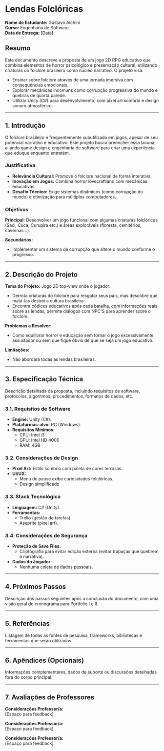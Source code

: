 # Lendas Folclóricas

**Nome do Estudante:** Gustavo Alchini  
**Curso:** Engenharia de Software  
**Data de Entrega:** [Data]  

## Resumo  

Este documento descreve a proposta de um jogo 2D RPG educativo que combina elementos de horror psicológico e preservação cultural, utilizando criaturas do folclore brasileiro como núcleo narrativo. O projeto visa:  

- Ensinar sobre folclore através de uma jornada imersiva com consequências emocionais.  
- Explorar mecânicas incomuns como corrupção progressiva do mundo e quebras de quarta parede.  
- Utilizar Unity (C#) para desenvolvimento, com pixel art sombrio e design sonoro atmosférico.  

---

## 1. Introdução  

O folclore brasileiro é frequentemente subutilizado em jogos, apesar de seu potencial narrativo e educativo. Este projeto busca preencher essa lacuna, aliando game design e engenharia de software para criar uma experiência que eduque enquanto entretém.  

### Justificativa  

- **Relevância Cultural:** Promove o folclore nacional de forma interativa.  
- **Inovação em Jogos:** Combina horror lovecraftiano com mecânicas educativas.  
- **Desafio Técnico:** Exige sistemas dinâmicos (como corrupção do mundo) e otimização para múltiplos computadores.  

### Objetivos  

**Principal:** Desenvolver um jogo funcional com algumas criaturas folclóricas (Saci, Cuca, Curupira etc.) e áreas exploráveis (floresta, cemitérios, cavernas...).  

**Secundários:**  
- Implementar um sistema de corrupção que altere o mundo conforme o progresso.  

---

## 2. Descrição do Projeto  

**Tema do Projeto:** Jogo 2D top-view onde o jogador:  
- Derrota criaturas do folclore para resgatar seus pais, mas descobre que matá-las destrói a cultura brasileira.  
- Encontra códices educativos após cada batalha, com informações reais sobre as lendas, permite diálogos com NPC'S para aprender sobre o folclóre.  

**Problemas a Resolver:**  
- Como equilibrar horror e educação sem tornar o jogo excessivamente assustador ou sem que fique óbvio de que se seja um jogo educativo.    

**Limitações:**  
- Não abordará todas as lendas brasileiras.  

---

## 3. Especificação Técnica  

Descrição detalhada da proposta, incluindo requisitos de software, protocolos, algoritmos, procedimentos, formatos de dados, etc.  

### 3.1. Requisitos de Software  

- **Engine:** Unity (C#).  
- **Plataformas-alvo:** PC (Windows).  
- **Requisitos Mínimos:**  
  - CPU: Intel i3  
  - GPU: Intel HD 4000  
  - RAM: 4GB  

### 3.2. Considerações de Design  

- **Pixel Art:** Estilo sombrio com paleta de cores terrosas.  
- **UI/UX:** 
  - Menu de pause exibe curiosidades folclóricas.
  - Design simplificado

### 3.3. Stack Tecnológica  

- **Linguagem:** C# (Unity).  
- **Ferramentas:**  
  - Trello (gestão de tarefas).  
  - Aseprite (pixel art).  

### 3.4. Considerações de Segurança  

- **Proteção de Save Files:**  
  - Criptografia para evitar edição externa (evitar trapaças que quebrem a narrativa).  
- **Dados do Jogador:**  
  - Nenhuma coleta de dados pessoais.  

---

## 4. Próximos Passos  

Descrição dos passos seguintes após a conclusão do documento, com uma visão geral do cronograma para Portfólio I e II.  

---

## 5. Referências  

Listagem de todas as fontes de pesquisa, frameworks, bibliotecas e ferramentas que serão utilizadas.  

---

## 6. Apêndices (Opcionais)  

Informações complementares, dados de suporte ou discussões detalhadas fora do corpo principal.  

---

## 7. Avaliações de Professores  

**Considerações Professor/a:**  
[Espaço para feedback]  

**Considerações Professor/a:**  
[Espaço para feedback]  

**Considerações Professor/a:**  
[Espaço para feedback]  
